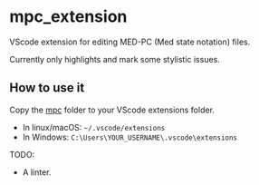 # mpc_extension
 VScode extension for editing MED-PC (Med state notation) files. 

 Currently only highlights and mark some stylistic issues. 

 ## How to use it

Copy the [mpc](mpc/) folder to your VScode extensions folder. 

* In linux/macOS: `~/.vscode/extensions`
* In Windows: `C:\Users\YOUR_USERNAME\.vscode\extensions`

 TODO:

- A linter.
